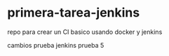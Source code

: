 # primera-tarea-jenkins
repo para crear un CI basico usando docker y jenkins

cambios prueba jenkins prueba 5